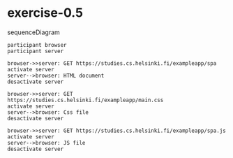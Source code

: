 # exercise-0.5
sequenceDiagram


    participant browser
    participant server
  
    browser->>server: GET https://studies.cs.helsinki.fi/exampleapp/spa
    activate server
    server-->browser: HTML document
    desactivate server 
  
    browser->>server: GET https://studies.cs.helsinki.fi/exampleapp/main.css
    activate server
    server-->browser: Css file
    desactivate server 
    
    browser->>server: GET https://studies.cs.helsinki.fi/exampleapp/spa.js
    activate server
    server-->browser: JS file
    desactivate server 

